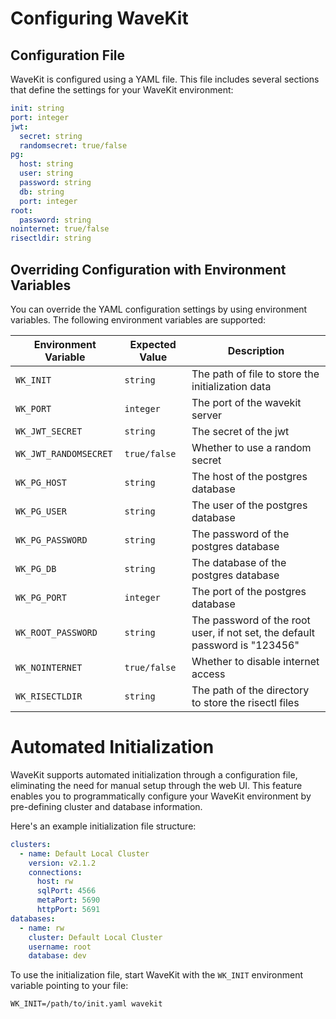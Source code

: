 # Configuring WaveKit

## Configuration File

WaveKit is configured using a YAML file. This file includes several sections that define the settings for your WaveKit environment:

```yaml
init: string
port: integer
jwt:
  secret: string
  randomsecret: true/false
pg:
  host: string
  user: string
  password: string
  db: string
  port: integer
root:
  password: string
nointernet: true/false
risectldir: string

```

## Overriding Configuration with Environment Variables

You can override the YAML configuration settings by using environment variables. The following environment variables are supported:

| Environment Variable | Expected Value | Description |
|---------------------|----------------|-------------|
| `WK_INIT` | `string` | The path of file to store the initialization data |
| `WK_PORT` | `integer` | The port of the wavekit server |
| `WK_JWT_SECRET` | `string` | The secret of the jwt |
| `WK_JWT_RANDOMSECRET` | `true/false` | Whether to use a random secret |
| `WK_PG_HOST` | `string` | The host of the postgres database |
| `WK_PG_USER` | `string` | The user of the postgres database |
| `WK_PG_PASSWORD` | `string` | The password of the postgres database |
| `WK_PG_DB` | `string` | The database of the postgres database |
| `WK_PG_PORT` | `integer` | The port of the postgres database |
| `WK_ROOT_PASSWORD` | `string` | The password of the root user, if not set, the default password is "123456" |
| `WK_NOINTERNET` | `true/false` | Whether to disable internet access |
| `WK_RISECTLDIR` | `string` | The path of the directory to store the risectl files |


# Automated Initialization

WaveKit supports automated initialization through a configuration file, eliminating the need for manual setup through the web UI. This feature enables you to programmatically configure your WaveKit environment by pre-defining cluster and database information.

Here's an example initialization file structure:

```yaml
clusters:
  - name: Default Local Cluster
    version: v2.1.2
    connections:
      host: rw
      sqlPort: 4566
      metaPort: 5690
      httpPort: 5691
databases:
  - name: rw
    cluster: Default Local Cluster
    username: root
    database: dev

```

To use the initialization file, start WaveKit with the `WK_INIT` environment variable pointing to your file:

```shell
WK_INIT=/path/to/init.yaml wavekit
```
